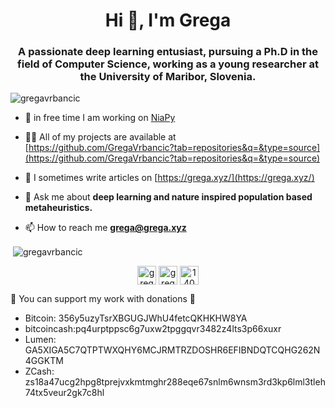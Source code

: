 <h1 align="center">Hi 👋, I'm Grega</h1>
<h3 align="center">A passionate deep learning entusiast, pursuing a Ph.D in the field of Computer Science, working as a young researcher at the University of Maribor, Slovenia.</h3>

<p align="left"> <img src="https://komarev.com/ghpvc/?username=gregavrbancic" alt="gregavrbancic" /> </p>

- 🔭 in free time I am working on [NiaPy](https://github.com/NiaOrg/NiaPy)

- 👨‍💻 All of my projects are available at [https://github.com/GregaVrbancic?tab=repositories&q=&type=source](https://github.com/GregaVrbancic?tab=repositories&q=&type=source)

- 📝 I sometimes write articles on [https://grega.xyz/](https://grega.xyz/)

- 💬 Ask me about **deep learning and nature inspired population based metaheuristics.**

- 📫 How to reach me **grega@grega.xyz**

<p>&nbsp;<img align="center" src="https://github-readme-stats.vercel.app/api?username=gregavrbancic&show_icons=true" alt="gregavrbancic" /></p>

<p align="center">
<a href="https://twitter.com/gregavrbancic" target="blank"><img align="center" src="https://cdn.jsdelivr.net/npm/simple-icons@3.0.1/icons/twitter.svg" alt="gregavrbancic" height="30" width="30" /></a>
<a href="https://linkedin.com/in/gregavrbancic" target="blank"><img align="center" src="https://cdn.jsdelivr.net/npm/simple-icons@3.0.1/icons/linkedin.svg" alt="gregavrbancic" height="30" width="30" /></a>
<a href="https://stackoverflow.com/users/1405400" target="blank"><img align="center" src="https://cdn.jsdelivr.net/npm/simple-icons@3.0.1/icons/stackoverflow.svg" alt="1405400" height="30" width="30" /></a>
</p>

🙌 You can support my work with donations 🙌

- Bitcoin: 356y5uzyTsrXBGUGJWhU4fetcQKHKHW8YA
- bitcoincash:pq4urptppsc6g7uxw2tpggqvr3482z4lts3p66xuxr
- Lumen: GA5XIGA5C7QTPTWXQHY6MCJRMTRZDOSHR6EFIBNDQTCQHG262N4GGKTM
- ZCash: zs18a47ucg2hpg8tprejvxkmtmghr288eqe67snlm6wnsm3rd3kp6lml3tleh74tx5veur2gk7c8hl
